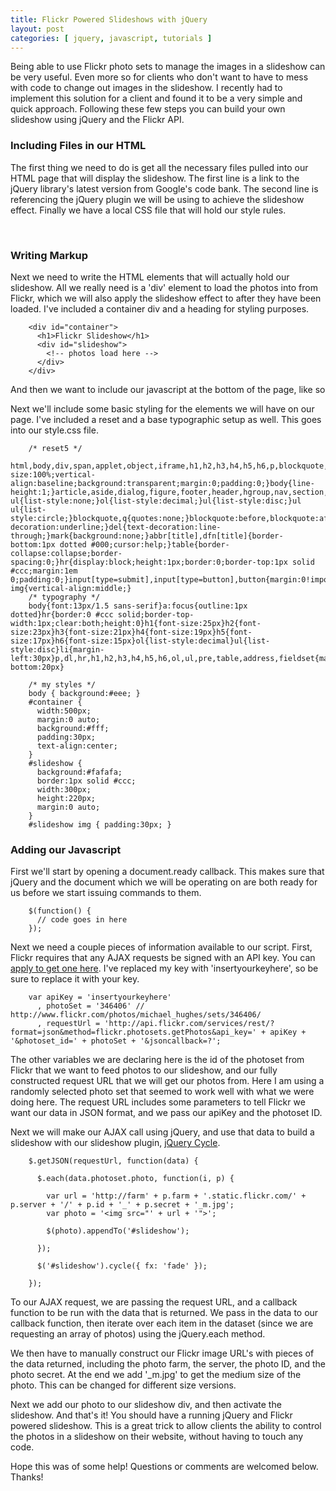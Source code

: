 ```yaml
---
title: Flickr Powered Slideshows with jQuery
layout: post
categories: [ jquery, javascript, tutorials ]
---
```


Being able to use Flickr photo sets to manage the images in a slideshow can be very useful. Even more so for clients who don't want to have to mess with code to change out images in the slideshow. I recently had to implement this solution for a client and found it to be a very simple and quick approach. Following these few steps you can build your own slideshow using jQuery and the Flickr API.

### Including Files in our HTML ###

The first thing we need to do is get all the necessary files pulled into our HTML page that will display the slideshow. The first line is a link to the jQuery library's latest version from Google's code bank. The second line is referencing the jQuery plugin we will be using to achieve the slideshow effect. Finally we have a local CSS file that will hold our style rules.

  <script src="https://ajax.googleapis.com/ajax/libs/jquery/1/jquery.min.js" charset="utf-8"></script>
  <script src="jquery.cycle.js" type="text/javascript" charset="utf-8"></script>
  <link rel="stylesheet" href="style.css" type="text/css" media="screen" charset="utf-8">

### Writing Markup ###

Next we need to write the HTML elements that will actually hold our slideshow. All we really need is a 'div' element to load the photos into from Flickr, which we will also apply the slideshow effect to after they have been loaded. I've included a container div and a heading for styling purposes.

        <div id="container">
          <h1>Flickr Slideshow</h1>
          <div id="slideshow">
            <!-- photos load here -->
          </div>
        </div>

And then we want to include our javascript at the bottom of the page, like so

  <script src="scripts.js" language="javascript"></script>

Next we'll include some basic styling for the elements we will have on our page. I've included a reset and a base typographic setup as well. This goes into our style.css file.
  
        /* reset5 */
        html,body,div,span,applet,object,iframe,h1,h2,h3,h4,h5,h6,p,blockquote,pre,a,abbr,acronym,address,big,cite,code,del,dfmg,ins,kbd,q,s,samp,small,strike,strong,sub,sup,tt,var,b,i,center,dl,dt,dd,ol,ul,li,fieldset,form,label,legend,table,caption,tbody,tfoot,thead,tr,th,td,article,aside,audio,canvas,details,figcaption,figure,footer,header,hgroup,mark,menu,meter,nav,output,progress,section,summary,time,video{border:0;outline:0;font-size:100%;vertical-align:baseline;background:transparent;margin:0;padding:0;}body{line-height:1;}article,aside,dialog,figure,footer,header,hgroup,nav,section,blockquote{display:block;}nav ul{list-style:none;}ol{list-style:decimal;}ul{list-style:disc;}ul ul{list-style:circle;}blockquote,q{quotes:none;}blockquote:before,blockquote:after,q:before,q:after{content:none;}ins{text-decoration:underline;}del{text-decoration:line-through;}mark{background:none;}abbr[title],dfn[title]{border-bottom:1px dotted #000;cursor:help;}table{border-collapse:collapse;border-spacing:0;}hr{display:block;height:1px;border:0;border-top:1px solid #ccc;margin:1em 0;padding:0;}input[type=submit],input[type=button],button{margin:0!important;padding:0!important;}input,select,a img{vertical-align:middle;}
        /* typography */
        body{font:13px/1.5 sans-serif}a:focus{outline:1px dotted}hr{border:0 #ccc solid;border-top-width:1px;clear:both;height:0}h1{font-size:25px}h2{font-size:23px}h3{font-size:21px}h4{font-size:19px}h5{font-size:17px}h6{font-size:15px}ol{list-style:decimal}ul{list-style:disc}li{margin-left:30px}p,dl,hr,h1,h2,h3,h4,h5,h6,ol,ul,pre,table,address,fieldset{margin-bottom:20px}

        /* my styles */
        body { background:#eee; }
        #container {
          width:500px;
          margin:0 auto;
          background:#fff;
          padding:30px;
          text-align:center;
        }
        #slideshow {
          background:#fafafa;
          border:1px solid #ccc;
          width:300px;
          height:220px;
          margin:0 auto;
        }
        #slideshow img { padding:30px; }

### Adding our Javascript ###

First we'll start by opening a document.ready callback. This makes sure that jQuery and the document which we will be operating on are both ready for us before we start issuing commands to them.

        $(function() {
          // code goes in here
        });
  
Next we need a couple pieces of information available to our script. First, Flickr requires that any AJAX requests be signed with an API key. You can [apply to get one here][1]. I've replaced my key with 'insertyourkeyhere', so be sure to replace it with your key.

        var apiKey = 'insertyourkeyhere'
          , photoSet = '346406' // http://www.flickr.com/photos/michael_hughes/sets/346406/
          , requestUrl = 'http://api.flickr.com/services/rest/?format=json&method=flickr.photosets.getPhotos&api_key=' + apiKey + '&photoset_id=' + photoSet + '&jsoncallback=?';

The other variables we are declaring here is the id of the photoset from Flickr that we want to feed photos to our slideshow, and our fully constructed request URL that we will get our photos from. Here I am using a randomly selected photo set that seemed to work well with what we were doing here. The request URL includes some parameters to tell Flickr we want our data in JSON format, and we pass our apiKey and the photoset ID.

Next we will make our AJAX call using jQuery, and use that data to build a slideshow with our slideshow plugin, [jQuery Cycle][2].

        $.getJSON(requestUrl, function(data) {

          $.each(data.photoset.photo, function(i, p) {

            var url = 'http://farm' + p.farm + '.static.flickr.com/' + p.server + '/' + p.id + '_' + p.secret + '_m.jpg';
            var photo = '<img src="' + url + '">';

            $(photo).appendTo('#slideshow');

          });

          $('#slideshow').cycle({ fx: 'fade' });

        });

To our AJAX request, we are passing the request URL, and a callback function to be run with the data that is returned. We pass in the data to our callback function, then iterate over each item in the dataset (since we are requesting an array of photos) using the jQuery.each method.

We then have to manually construct our Flickr image URL's with pieces of the data returned, including the photo farm, the server, the photo ID, and the photo secret. At the end we add '_m.jpg' to get the medium size of the photo. This can be changed for different size versions.

Next we add our photo to our slideshow div, and then activate the slideshow. And that's it! You should have a running jQuery and Flickr powered slideshow. This is a great trick to allow clients the ability to control the photos in a slideshow on their website, without having to touch any code.

Hope this was of some help! Questions or comments are welcomed below. Thanks!

[1]: http://www.flickr.com/services/api/misc.api_keys.html
[2]: http://jquery.malsup.com/cycle/
